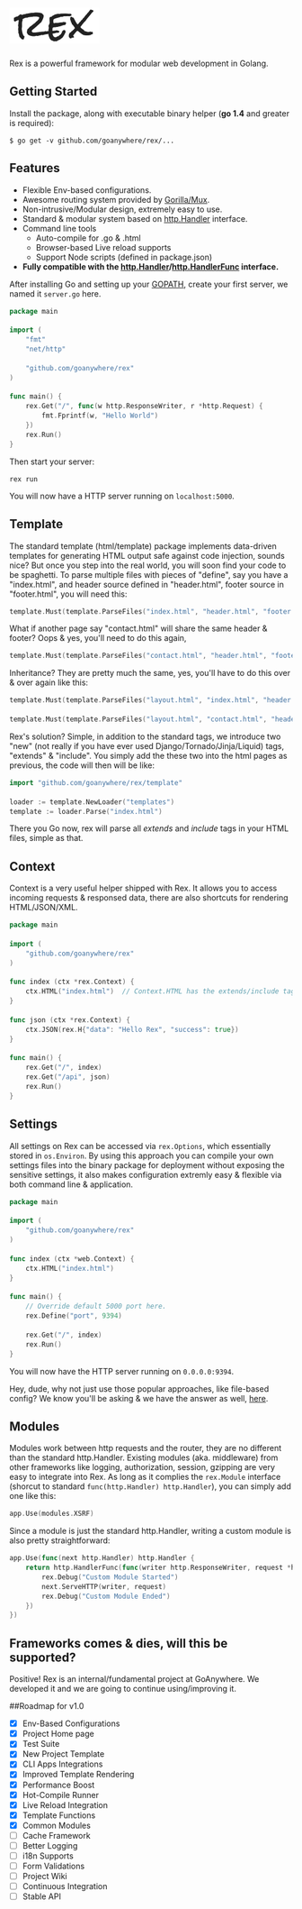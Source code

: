 <a href="#"><img alt="rex" src="https://raw.githubusercontent.com/go-rex/rex/assets/images/rex.png" width="160px" height="64px"></a>
===

Rex is a powerful framework for modular web development in Golang.

## Getting Started

Install the package, along with executable binary helper (**go 1.4** and greater is required):

```shell
$ go get -v github.com/goanywhere/rex/...
```

## Features
* Flexible Env-based configurations.
* Awesome routing system provided by [Gorilla/Mux](http://www.gorillatoolkit.org/pkg/mux).
* Non-intrusive/Modular design, extremely easy to use.
* Standard & modular system based on [http.Handler](http://godoc.org/net/http#Handler) interface.
* Command line tools
    * Auto-compile for .go & .html
    * Browser-based Live reload supports
    * Support Node scripts (defined in package.json)
* **Fully compatible with the [http.Handler](http://godoc.org/net/http#Handler)/[http.HandlerFunc](http://godoc.org/net/http#HandlerFunc) interface.**


After installing Go and setting up your [GOPATH](http://golang.org/doc/code.html#GOPATH), create your first server, we named it `server.go` here.

``` go
package main

import (
    "fmt"
    "net/http"

    "github.com/goanywhere/rex"
)

func main() {
    rex.Get("/", func(w http.ResponseWriter, r *http.Request) {
        fmt.Fprintf(w, "Hello World")
    })
    rex.Run()
}
```

Then start your server:
``` shell
rex run
```

You will now have a HTTP server running on `localhost:5000`.


## Template

The standard template (html/template) package implements data-driven templates for generating HTML output safe against code injection, sounds nice? But once you step into the real world, you will soon find your code to be spaghetti. To parse multiple files with pieces of "define", say you have a "index.html", and header source defined in "header.html", footer source in "footer.html", you will need this:

```go
template.Must(template.ParseFiles("index.html", "header.html", "footer.html"))
```

What if another page say "contact.html" will share the same header & footer? Oops & yes, you'll need to do this again,

```go
template.Must(template.ParseFiles("contact.html", "header.html", "footer.html"))
```

Inheritance? They are pretty much the same, yes, you'll have to do this over & over again like this:

```go
template.Must(template.ParseFiles("layout.html", "index.html", "header.html", "footer.html"))

template.Must(template.ParseFiles("layout.html", "contact.html", "header.html", "footer.html"))
```

Rex's solution? Simple, in addition to the standard tags, we introduce two "new" (not really if you have ever used Django/Tornado/Jinja/Liquid) tags, "extends" & "include". You simply add the these two into the html pages as previous, the code will then will be like:

```go
import "github.com/goanywhere/rex/template"

loader := template.NewLoader("templates")
template := loader.Parse("index.html")
```

There you Go now, rex will parse all *extends* and *include* tags in your HTML files, simple as that.


## Context

Context is a very useful helper shipped with Rex. It allows you to access incoming requests & responsed data, there are also shortcuts for rendering HTML/JSON/XML.


``` go
package main

import (
    "github.com/goanywhere/rex"
)

func index (ctx *rex.Context) {
    ctx.HTML("index.html")  // Context.HTML has the extends/include tag supports by default.
}

func json (ctx *rex.Context) {
    ctx.JSON(rex.H{"data": "Hello Rex", "success": true})
}

func main() {
    rex.Get("/", index)
    rex.Get("/api", json)
    rex.Run()
}
```


## Settings

All settings on Rex can be accessed via `rex.Options`, which essentially stored in `os.Environ`. By using this approach you can compile your own settings files into the binary package for deployment without exposing the sensitive settings, it also makes configuration extremly easy & flexible via both command line & application.

``` go
package main

import (
    "github.com/goanywhere/rex"
)

func index (ctx *web.Context) {
    ctx.HTML("index.html")
}

func main() {
    // Override default 5000 port here.
    rex.Define("port", 9394)

    rex.Get("/", index)
    rex.Run()
}
```

You will now have the HTTP server running on `0.0.0.0:9394`.

Hey, dude, why not just use those popular approaches, like file-based config? We know you'll be asking & we have the answer as well, [here](http://12factor.net/config).


## Modules

Modules work between http requests and the router, they are no different than the standard http.Handler. Existing modules (aka. middleware) from other frameworks like logging, authorization, session, gzipping are very easy to integrate into Rex. As long as it complies the `rex.Module` interface (shorcut to standard `func(http.Handler) http.Handler`), you can simply add one like this:

``` go
app.Use(modules.XSRF)
```


Since a module is just the standard http.Handler, writing a custom module is also pretty straightforward:

``` go
app.Use(func(next http.Handler) http.Handler {
    return http.HandlerFunc(func(writer http.ResponseWriter, request *http.Request) {
        rex.Debug("Custom Module Started")
        next.ServeHTTP(writer, request)
        rex.Debug("Custom Module Ended")
    })
})
```

## Frameworks comes & dies, will this be supported?

Positive! Rex is an internal/fundamental project at GoAnywhere. We developed it and we are going to continue using/improving it.


##Roadmap for v1.0


- [X] Env-Based Configurations
- [X] Project Home page
- [X] Test Suite
- [X] New Project Template
- [X] CLI Apps Integrations 
- [X] Improved Template Rendering
- [X] Performance Boost
- [X] Hot-Compile Runner
- [X] Live Reload Integration
- [X] Template Functions
- [X] Common Modules
- [ ] Cache Framework
- [ ] Better Logging
- [ ] i18n Supports
- [ ] Form Validations
- [ ] Project Wiki
- [ ] Continuous Integration
- [ ] Stable API

